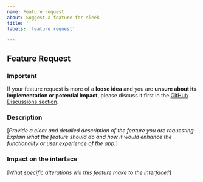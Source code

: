 ```yaml
---
name: Feature request
about: Suggest a feature for sleek
title: ''
labels: 'feature request'

---
```


## Feature Request

### Important ###
If your feature request is more of a **loose idea** and you are **unsure about its implementation or potential impact**, please discuss it first in the [GitHub Discussions section](https://github.com/ransome1/sleek/discussions).

### Description ###
[_Provide a clear and detailed description of the feature you are requesting. Explain what the feature should do and how it would enhance the functionality or user experience of the app._]

### Impact on the interface ###
[_What specific alterations will this feature make to the interface?_]